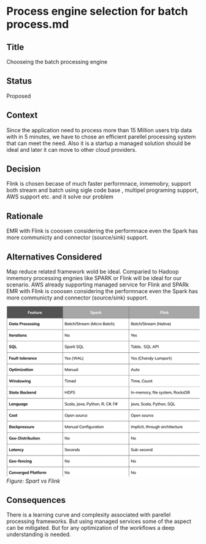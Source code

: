 # Process engine selection for batch process.md

## Title
Chooseing the batch processing engine 
## Status
Proposed

## Context
Since the application need to process more than 15 Million users trip data with in 5 minutes, we have to chose an efficient parellel processing system that can meet the need. Also it is a startup a managed solution should be ideal and later it can move to other cloud providers.

## Decision

Flink is chosen becase of much faster performnace, inmemobry, support both stream and batch using sigle code base , multipel programing support, AWS support etc. and it solve our problem

## Rationale
EMR with Flink is cooosen considering the performnace even the Spark has more communicty and connector (source/sink) support.


## Alternatives Considered

Map reduce related framework wold be ideal. Comparied to Hadoop inmemory processing engnies like SPARK or Flink will be ideal for our scenario.
AWS already supporting managed service for Flink and SPARk
EMR with Flink is cooosen considering the performnace even the Spark has more communicty and connector (source/sink) support.



![Spart vs Flink](/Diagrams/spark-vs-flink.png)
*Figure: Spart vs Flink*

## Consequences
There is a learning curve and complexity associated with parellel processing frameworks. But using managed services some of the aspect can be mitigated. But for any optimization of the workflows a deep understanding is needed. 
